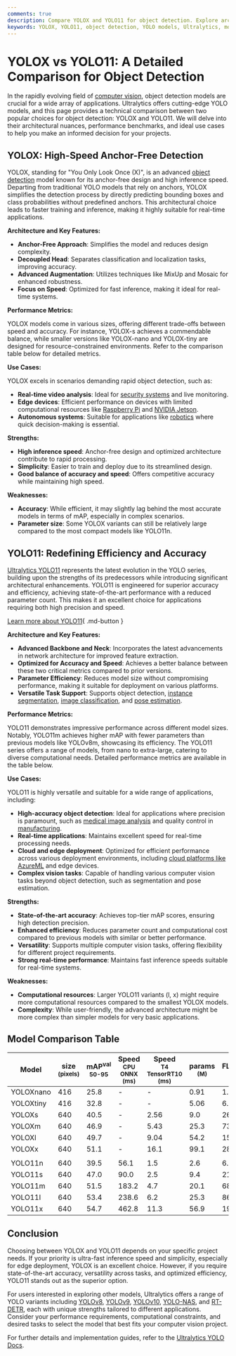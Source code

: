 ```yaml
---
comments: true
description: Compare YOLOX and YOLO11 for object detection. Explore architectural differences, performance metrics, and use cases to choose the right model.
keywords: YOLOX, YOLO11, object detection, YOLO models, Ultralytics, model comparison, real-time detection, anchor-free, efficient models, computer vision
---
```


# YOLOX vs YOLO11: A Detailed Comparison for Object Detection

<script async src="https://cdn.jsdelivr.net/npm/chart.js@3.9.1/dist/chart.min.js"></script>
<script defer src="../../javascript/benchmark.js"></script>

<canvas id="modelComparisonChart" width="1024" height="400" active-models='["YOLOX", "YOLO11"]'></canvas>

In the rapidly evolving field of [computer vision](https://www.ultralytics.com/glossary/computer-vision-cv), object detection models are crucial for a wide array of applications. Ultralytics offers cutting-edge YOLO models, and this page provides a technical comparison between two popular choices for object detection: YOLOX and YOLO11. We will delve into their architectural nuances, performance benchmarks, and ideal use cases to help you make an informed decision for your projects.

## YOLOX: High-Speed Anchor-Free Detection

YOLOX, standing for "You Only Look Once (X)", is an advanced [object detection](https://www.ultralytics.com/glossary/object-detection) model known for its anchor-free design and high inference speed. Departing from traditional YOLO models that rely on anchors, YOLOX simplifies the detection process by directly predicting bounding boxes and class probabilities without predefined anchors. This architectural choice leads to faster training and inference, making it highly suitable for real-time applications.

**Architecture and Key Features:**

- **Anchor-Free Approach**: Simplifies the model and reduces design complexity.
- **Decoupled Head**: Separates classification and localization tasks, improving accuracy.
- **Advanced Augmentation**: Utilizes techniques like MixUp and Mosaic for enhanced robustness.
- **Focus on Speed**: Optimized for fast inference, making it ideal for real-time systems.

**Performance Metrics:**

YOLOX models come in various sizes, offering different trade-offs between speed and accuracy. For instance, YOLOX-s achieves a commendable balance, while smaller versions like YOLOX-nano and YOLOX-tiny are designed for resource-constrained environments. Refer to the comparison table below for detailed metrics.

**Use Cases:**

YOLOX excels in scenarios demanding rapid object detection, such as:

- **Real-time video analysis**: Ideal for [security systems](https://www.ultralytics.com/blog/computer-vision-for-theft-prevention-enhancing-security) and live monitoring.
- **Edge devices**: Efficient performance on devices with limited computational resources like [Raspberry Pi](https://docs.ultralytics.com/guides/raspberry-pi/) and [NVIDIA Jetson](https://docs.ultralytics.com/guides/nvidia-jetson/).
- **Autonomous systems**: Suitable for applications like [robotics](https://www.ultralytics.com/glossary/robotics) where quick decision-making is essential.

**Strengths:**

- **High inference speed**: Anchor-free design and optimized architecture contribute to rapid processing.
- **Simplicity**: Easier to train and deploy due to its streamlined design.
- **Good balance of accuracy and speed**: Offers competitive accuracy while maintaining high speed.

**Weaknesses:**

- **Accuracy**: While efficient, it may slightly lag behind the most accurate models in terms of mAP, especially in complex scenarios.
- **Parameter size**: Some YOLOX variants can still be relatively large compared to the most compact models like YOLO11n.

## YOLO11: Redefining Efficiency and Accuracy

[Ultralytics YOLO11](https://docs.ultralytics.com/models/yolo11/) represents the latest evolution in the YOLO series, building upon the strengths of its predecessors while introducing significant architectural enhancements. YOLO11 is engineered for superior accuracy and efficiency, achieving state-of-the-art performance with a reduced parameter count. This makes it an excellent choice for applications requiring both high precision and speed.

[Learn more about YOLO11](https://docs.ultralytics.com/models/yolo11/){ .md-button }

**Architecture and Key Features:**

- **Advanced Backbone and Neck**: Incorporates the latest advancements in network architecture for improved feature extraction.
- **Optimized for Accuracy and Speed**: Achieves a better balance between these two critical metrics compared to prior versions.
- **Parameter Efficiency**: Reduces model size without compromising performance, making it suitable for deployment on various platforms.
- **Versatile Task Support**: Supports object detection, [instance segmentation](https://www.ultralytics.com/glossary/instance-segmentation), [image classification](https://docs.ultralytics.com/tasks/classify/), and [pose estimation](https://docs.ultralytics.com/tasks/pose/).

**Performance Metrics:**

YOLO11 demonstrates impressive performance across different model sizes. Notably, YOLO11m achieves higher mAP with fewer parameters than previous models like YOLOv8m, showcasing its efficiency. The YOLO11 series offers a range of models, from nano to extra-large, catering to diverse computational needs. Detailed performance metrics are available in the table below.

**Use Cases:**

YOLO11 is highly versatile and suitable for a wide range of applications, including:

- **High-accuracy object detection**: Ideal for applications where precision is paramount, such as [medical image analysis](https://www.ultralytics.com/glossary/medical-image-analysis) and quality control in [manufacturing](https://www.ultralytics.com/solutions/ai-in-manufacturing).
- **Real-time applications**: Maintains excellent speed for real-time processing needs.
- **Cloud and edge deployment**: Optimized for efficient performance across various deployment environments, including [cloud platforms like AzureML](https://docs.ultralytics.com/guides/azureml-quickstart/) and edge devices.
- **Complex vision tasks**: Capable of handling various computer vision tasks beyond object detection, such as segmentation and pose estimation.

**Strengths:**

- **State-of-the-art accuracy**: Achieves top-tier mAP scores, ensuring high detection precision.
- **Enhanced efficiency**: Reduces parameter count and computational cost compared to previous models with similar or better performance.
- **Versatility**: Supports multiple computer vision tasks, offering flexibility for different project requirements.
- **Strong real-time performance**: Maintains fast inference speeds suitable for real-time systems.

**Weaknesses:**

- **Computational resources**: Larger YOLO11 variants (l, x) might require more computational resources compared to the smallest YOLOX models.
- **Complexity**: While user-friendly, the advanced architecture might be more complex than simpler models for very basic applications.

## Model Comparison Table

| Model     | size<br><sup>(pixels) | mAP<sup>val<br>50-95 | Speed<br><sup>CPU ONNX<br>(ms) | Speed<br><sup>T4 TensorRT10<br>(ms) | params<br><sup>(M) | FLOPs<br><sup>(B) |
| --------- | --------------------- | -------------------- | ------------------------------ | ----------------------------------- | ------------------ | ----------------- |
| YOLOXnano | 416                   | 25.8                 | -                              | -                                   | 0.91               | 1.08              |
| YOLOXtiny | 416                   | 32.8                 | -                              | -                                   | 5.06               | 6.45              |
| YOLOXs    | 640                   | 40.5                 | -                              | 2.56                                | 9.0                | 26.8              |
| YOLOXm    | 640                   | 46.9                 | -                              | 5.43                                | 25.3               | 73.8              |
| YOLOXl    | 640                   | 49.7                 | -                              | 9.04                                | 54.2               | 155.6             |
| YOLOXx    | 640                   | 51.1                 | -                              | 16.1                                | 99.1               | 281.9             |
|           |                       |                      |                                |                                     |                    |                   |
| YOLO11n   | 640                   | 39.5                 | 56.1                           | 1.5                                 | 2.6                | 6.5               |
| YOLO11s   | 640                   | 47.0                 | 90.0                           | 2.5                                 | 9.4                | 21.5              |
| YOLO11m   | 640                   | 51.5                 | 183.2                          | 4.7                                 | 20.1               | 68.0              |
| YOLO11l   | 640                   | 53.4                 | 238.6                          | 6.2                                 | 25.3               | 86.9              |
| YOLO11x   | 640                   | 54.7                 | 462.8                          | 11.3                                | 56.9               | 194.9             |

## Conclusion

Choosing between YOLOX and YOLO11 depends on your specific project needs. If your priority is ultra-fast inference speed and simplicity, especially for edge deployment, YOLOX is an excellent choice. However, if you require state-of-the-art accuracy, versatility across tasks, and optimized efficiency, YOLO11 stands out as the superior option.

For users interested in exploring other models, Ultralytics offers a range of YOLO variants including [YOLOv8](https://docs.ultralytics.com/models/yolov8/), [YOLOv9](https://docs.ultralytics.com/models/yolov9/), [YOLOv10](https://docs.ultralytics.com/models/yolov10/), [YOLO-NAS](https://docs.ultralytics.com/models/yolo-nas/), and [RT-DETR](https://docs.ultralytics.com/models/rtdetr/), each with unique strengths tailored to different applications. Consider your performance requirements, computational constraints, and desired tasks to select the model that best fits your computer vision project.

For further details and implementation guides, refer to the [Ultralytics YOLO Docs](https://docs.ultralytics.com/guides/).
